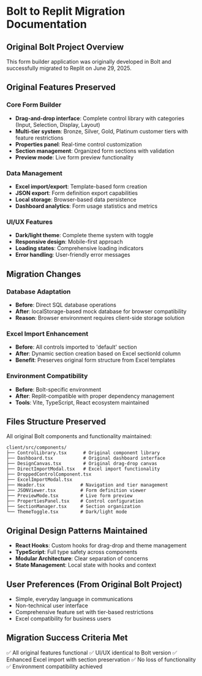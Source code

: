 # Bolt to Replit Migration Documentation

## Original Bolt Project Overview

This form builder application was originally developed in Bolt and successfully migrated to Replit on June 29, 2025.

## Original Features Preserved

### Core Form Builder
- **Drag-and-drop interface**: Complete control library with categories (Input, Selection, Display, Layout)
- **Multi-tier system**: Bronze, Silver, Gold, Platinum customer tiers with feature restrictions
- **Properties panel**: Real-time control customization
- **Section management**: Organized form sections with validation
- **Preview mode**: Live form preview functionality

### Data Management
- **Excel import/export**: Template-based form creation
- **JSON export**: Form definition export capabilities
- **Local storage**: Browser-based data persistence
- **Dashboard analytics**: Form usage statistics and metrics

### UI/UX Features
- **Dark/light theme**: Complete theme system with toggle
- **Responsive design**: Mobile-first approach
- **Loading states**: Comprehensive loading indicators
- **Error handling**: User-friendly error messages

## Migration Changes

### Database Adaptation
- **Before**: Direct SQL database operations
- **After**: localStorage-based mock database for browser compatibility
- **Reason**: Browser environment requires client-side storage solution

### Excel Import Enhancement
- **Before**: All controls imported to 'default' section
- **After**: Dynamic section creation based on Excel sectionId column
- **Benefit**: Preserves original form structure from Excel templates

### Environment Compatibility
- **Before**: Bolt-specific environment
- **After**: Replit-compatible with proper dependency management
- **Tools**: Vite, TypeScript, React ecosystem maintained

## Files Structure Preserved

All original Bolt components and functionality maintained:

```
client/src/components/
├── ControlLibrary.tsx      # Original component library
├── Dashboard.tsx           # Original dashboard interface  
├── DesignCanvas.tsx        # Original drag-drop canvas
├── DirectImportModal.tsx   # Excel import functionality
├── DroppedControlComponent.tsx
├── ExcelImportModal.tsx
├── Header.tsx             # Navigation and tier management
├── JSONViewer.tsx         # Form definition viewer
├── PreviewMode.tsx        # Live form preview
├── PropertiesPanel.tsx    # Control configuration
├── SectionManager.tsx     # Section organization
└── ThemeToggle.tsx        # Dark/light mode
```

## Original Design Patterns Maintained

- **React Hooks**: Custom hooks for drag-drop and theme management
- **TypeScript**: Full type safety across components
- **Modular Architecture**: Clear separation of concerns
- **State Management**: Local state with hooks and context

## User Preferences (From Original Bolt Project)
- Simple, everyday language in communications
- Non-technical user interface
- Comprehensive feature set with tier-based restrictions
- Excel compatibility for business users

## Migration Success Criteria Met
✅ All original features functional
✅ UI/UX identical to Bolt version
✅ Enhanced Excel import with section preservation
✅ No loss of functionality
✅ Environment compatibility achieved